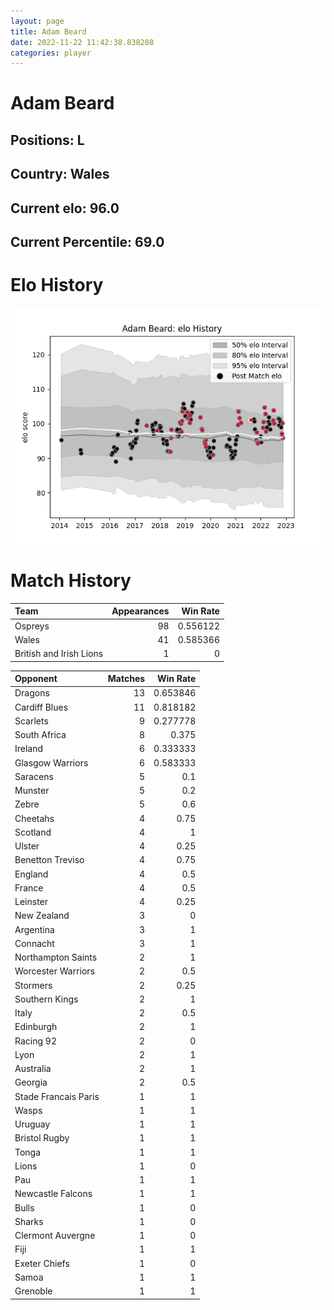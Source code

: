 ```yaml
---  
layout: page  
title: Adam Beard  
date: 2022-11-22 11:42:38.838208  
categories: player  
---
```

# Adam Beard

## Positions: L

## Country: Wales

## Current elo: 96.0

## Current Percentile: 69.0

# Elo History


![elo history](history_AdamBeard.png)
# Match History


| Team                    |   Appearances |   Win Rate |
|:------------------------|--------------:|-----------:|
| Ospreys                 |            98 |   0.556122 |
| Wales                   |            41 |   0.585366 |
| British and Irish Lions |             1 |   0        |

| Opponent             |   Matches |   Win Rate |
|:---------------------|----------:|-----------:|
| Dragons              |        13 |   0.653846 |
| Cardiff Blues        |        11 |   0.818182 |
| Scarlets             |         9 |   0.277778 |
| South Africa         |         8 |   0.375    |
| Ireland              |         6 |   0.333333 |
| Glasgow Warriors     |         6 |   0.583333 |
| Saracens             |         5 |   0.1      |
| Munster              |         5 |   0.2      |
| Zebre                |         5 |   0.6      |
| Cheetahs             |         4 |   0.75     |
| Scotland             |         4 |   1        |
| Ulster               |         4 |   0.25     |
| Benetton Treviso     |         4 |   0.75     |
| England              |         4 |   0.5      |
| France               |         4 |   0.5      |
| Leinster             |         4 |   0.25     |
| New Zealand          |         3 |   0        |
| Argentina            |         3 |   1        |
| Connacht             |         3 |   1        |
| Northampton Saints   |         2 |   1        |
| Worcester Warriors   |         2 |   0.5      |
| Stormers             |         2 |   0.25     |
| Southern Kings       |         2 |   1        |
| Italy                |         2 |   0.5      |
| Edinburgh            |         2 |   1        |
| Racing 92            |         2 |   0        |
| Lyon                 |         2 |   1        |
| Australia            |         2 |   1        |
| Georgia              |         2 |   0.5      |
| Stade Francais Paris |         1 |   1        |
| Wasps                |         1 |   1        |
| Uruguay              |         1 |   1        |
| Bristol Rugby        |         1 |   1        |
| Tonga                |         1 |   1        |
| Lions                |         1 |   0        |
| Pau                  |         1 |   1        |
| Newcastle Falcons    |         1 |   1        |
| Bulls                |         1 |   0        |
| Sharks               |         1 |   0        |
| Clermont Auvergne    |         1 |   0        |
| Fiji                 |         1 |   1        |
| Exeter Chiefs        |         1 |   0        |
| Samoa                |         1 |   1        |
| Grenoble             |         1 |   1        |